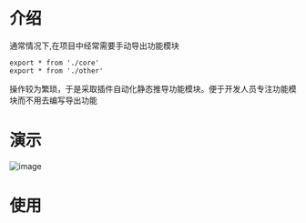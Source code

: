 # 介绍
通常情况下,在项目中经常需要手动导出功能模块  
``` 
export * from './core'
export * from './other' 
```

操作较为繁琐，于是采取插件自动化静态推导功能模块。便于开发人员专注功能模块而不用去编写导出功能

# 演示
![image ](https://github.com/MrCat33/oss/blob/master/uPic/autoExportExample.gif)

# 使用
